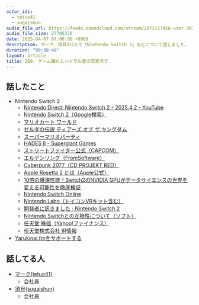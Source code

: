 ```yaml
---
actor_ids:
  - tetuo41
  - sugaishun
audio_file_url: https://feeds.soundcloud.com/stream/2072117456-user-302747142-yarukinai-268-2025_04_07.mp3
audio_file_size: 27705376
date: 2025-04-07 07:00:00 +0900
description: マーク、須貝の2人で「Nintendo Switch 2」などについて話しました。
duration: "00:38:48"
layout: article
title: 268. ゲーム離れとハイラル愛の交差点で
---
```


## 話したこと
- Nintendo Switch 2
  - [Nintendo Direct: Nintendo Switch 2 - 2025.4.2 - YouTube](https://www.youtube.com/watch?v=nkaodTSlhbU&t=3s)
  - [Nintendo Switch 2（Google検索）](https://www.google.com/search?q=Nintendo+Switch+2)
  - [マリオカート ワールド](https://www.nintendo.com/jp/games/switch2/aaaaa/index.html)
  - [ゼルダの伝説 ティアーズ オブ ザ キングダム](https://www.nintendo.co.jp/zelda/totk/)
  - [スーパーマリオパーティ](https://www.nintendo.co.jp/switch/adfja/index.html)
  - [HADES II - Supergiant Games](https://www.supergiantgames.com/games/hades-ii/)
  - [ストリートファイター公式（CAPCOM）](https://www.streetfighter.com/)
  - [エルデンリング（FromSoftware）](https://www.eldenring.jp/)
  - [Cyberpunk 2077（CD PROJEKT RED）](https://www.cyberpunk.net/)
  - [Apple Rosetta 2 とは（Apple公式）](https://support.apple.com/ja-jp/HT211861)
  - [10倍の爆速性能！Switch2のNVIDIA GPUがデータサイエンスの世界を変える可能性を徹底検証](https://zenn.dev/acntechjp/articles/20250405_switch2_nvidia)
  - [Nintendo Switch Online](https://www.nintendo.co.jp/hardware/switch/onlineservice/)
  - [Nintendo Labo（トイコンVRキット含む）](https://www.nintendo.co.jp/labo/)
  - [開発者に訊きました : Nintendo Switch 2](https://www.nintendo.com/jp/interview/switch2/index.html)
  - [Nintendo Switchとの互換性について（ソフト）](https://www.nintendo.com/jp/hardware/switch2/compatibility/index.html)
  - [任天堂 株価（Yahoo!ファイナンス）](https://finance.yahoo.co.jp/quote/7974.T/)
  - [任天堂株式会社 IR情報](https://www.nintendo.co.jp/ir/index.html)
- [Yarukinai.fmをサポートする](https://note.com/tetuo41/circle)

## 話してる人
- [マーク(tetuo41)](https://twitter.com/tetuo41)
  - 会社員
- [須貝(sugaishun)](https://twitter.com/sugaishun)
  - 会社員
